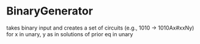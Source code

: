 # BinaryGenerator
takes binary input and creates a set of circuits (e.g., 1010 -> 1010Ax#xxNy) for x in unary, y as in solutions of prior eq in unary
